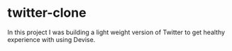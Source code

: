 # twitter-clone
In this project I was building a light weight version of Twitter to get healthy experience with using Devise.
